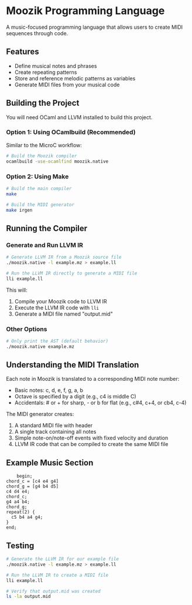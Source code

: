 # Moozik Programming Language

A music-focused programming language that allows users to create MIDI sequences through code.

## Features

- Define musical notes and phrases
- Create repeating patterns
- Store and reference melodic patterns as variables
- Generate MIDI files from your musical code

## Building the Project

You will need OCaml and LLVM installed to build this project.

### Option 1: Using OCamlbuild (Recommended)

Similar to the MicroC workflow:

```bash
# Build the Moozik compiler
ocamlbuild -use-ocamlfind moozik.native
```

### Option 2: Using Make

```bash
# Build the main compiler
make

# Build the MIDI generator
make irgen
```

## Running the Compiler

### Generate and Run LLVM IR

```bash
# Generate LLVM IR from a Moozik source file
./moozik.native -l example.mz > example.ll

# Run the LLVM IR directly to generate a MIDI file
lli example.ll
```

This will:
1. Compile your Moozik code to LLVM IR
2. Execute the LLVM IR code with `lli`
3. Generate a MIDI file named "output.mid"

### Other Options

```bash
# Only print the AST (default behavior)
./moozik.native example.mz
```

## Understanding the MIDI Translation

Each note in Moozik is translated to a corresponding MIDI note number:
- Basic notes: c, d, e, f, g, a, b
- Octave is specified by a digit (e.g., c4 is middle C)
- Accidentals: # or + for sharp, - or b for flat (e.g., c#4, c+4, or cb4, c-4)

The MIDI generator creates:
1. A standard MIDI file with header
2. A single track containing all notes
3. Simple note-on/note-off events with fixed velocity and duration
4. LLVM IR code that can be compiled to create the same MIDI file

## Example Music Section

```
	begin; 
chord_c = [c4 e4 g4]
chord_g = [g4 b4 d5]
c4 d4 e4;
chord_c;
g4 a4 b4;
chord_g;
repeat(2) {
  c5 b4 a4 g4;
}
end;
```

## Testing

```bash
# Generate the LLVM IR for our example file
./moozik.native -l example.mz > example.ll

# Run the LLVM IR to create a MIDI file
lli example.ll

# Verify that output.mid was created
ls -la output.mid
```
